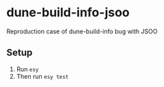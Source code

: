 # dune-build-info-jsoo

Reproduction case of dune-build-info bug with JSOO

## Setup

1. Run `esy`
2. Then run `esy test`
